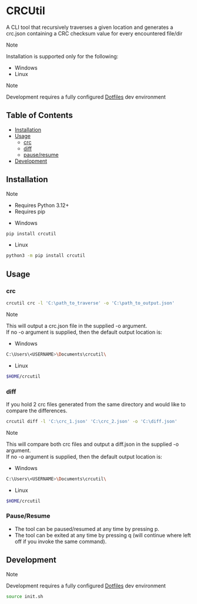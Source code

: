 # CRCUtil
A CLI tool that recursively traverses a given location and generates a
crc.json containing a CRC checksum value for every encountered file/dir

> [!NOTE]
> Installation is supported only for the following: 
> - Windows
> - Linux

> [!NOTE]
> Development requires a fully configured 
[Dotfiles](https://github.com/florez-carlos/dotfiles)
dev environment <br>

## Table of Contents

* [Installation](#installation)
* [Usage](#usage)
  * [crc](#crc)
  * [diff](#diff)
  * [pause/resume](#pauseresume)
* [Development](#development)

## Installation
> [!NOTE]
> - Requires Python 3.12+<br >
> - Requires pip

- Windows
```bash
pip install crcutil
```
- Linux
```bash
python3 -m pip install crcutil
```

## Usage

### crc

```bash
crcutil crc -l 'C:\path_to_traverse' -o 'C:\path_to_output.json'
```
> [!NOTE]
> This will output a crc.json file in the supplied -o argument.<br >
> If no -o argument is supplied, then the default output location is: <br >
- Windows
```bash
C:\Users\<USERNAME>\Documents\crcutil\
```
- Linux
```bash
$HOME/crcutil
```
### diff
If you hold 2 crc files generated from the same directory
and would like to compare the differences.

```bash
crcutil diff -l 'C:\crc_1.json' 'C:\crc_2.json' -o 'C:\diff.json'
```
> [!NOTE]
> This will compare both crc files and output a diff.json in the supplied -o argument.<br >
> If no -o argument is supplied, then the default output location is: <br >
- Windows
```bash
C:\Users\<USERNAME>\Documents\crcutil\
```
- Linux
```bash
$HOME/crcutil
```
### Pause/Resume 
- The tool can be paused/resumed at any time by pressing p.
- The tool can be exited at any time by pressing q (will continue where left off if you invoke the same command).

## Development

> [!NOTE]
> Development requires a fully configured [Dotfiles](https://github.com/florez-carlos/dotfiles) dev environment <br>

```bash
source init.sh
```


